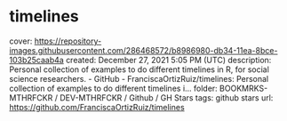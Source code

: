 # timelines

cover: https://repository-images.githubusercontent.com/286468572/b8986980-db34-11ea-8bce-103b25caab4a
created: December 27, 2021 5:05 PM (UTC)
description: Personal collection of examples to do different timelines in R, for social science researchers.  - GitHub - FranciscaOrtizRuiz/timelines: Personal collection of examples to do different timelines i...
folder: BOOKMRKS-MTHRFCKR / DEV-MTHRFCKR / Github / GH Stars
tags: github stars
url: https://github.com/FranciscaOrtizRuiz/timelines